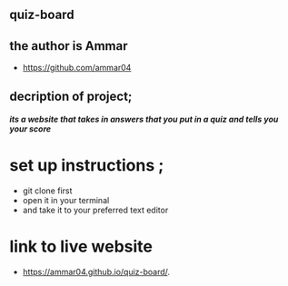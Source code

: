 ## quiz-board
## the author is Ammar
* https://github.com/ammar04
## decription of project;
##### its a website that takes in answers that you put in a quiz and tells you your score
# set up instructions ;
* git clone first
* open it in your terminal
* and take it to your preferred text editor

# link to live website
* https://ammar04.github.io/quiz-board/.
